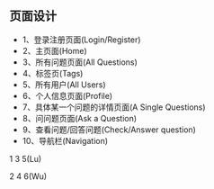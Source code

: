 ## 页面设计

- 1、登录注册页面(Login/Register)
- 2、主页面(Home)
- 3、所有问题页面(All Questions)
- 4、标签页(Tags)
- 5、所有用户(All Users)
- 6、个人信息页面(Profile)
- 7、具体某一个问题的详情页面(A Single Questions)
- 8、问问题页面(Ask a Question)
- 9、查看问题/回答问题(Check/Answer question)
- 10、导航栏(Navigation)

1 3 5(Lu)

2 4 6(Wu)